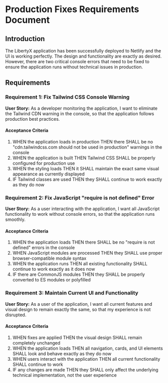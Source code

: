 # Production Fixes Requirements Document

## Introduction

The LibertyX application has been successfully deployed to Netlify and the UI is working perfectly. The design and functionality are exactly as desired. However, there are two critical console errors that need to be fixed to ensure the application runs without technical issues in production.

## Requirements

### Requirement 1: Fix Tailwind CSS Console Warning

**User Story:** As a developer monitoring the application, I want to eliminate the Tailwind CDN warning in the console, so that the application follows production best practices.

#### Acceptance Criteria

1. WHEN the application loads in production THEN there SHALL be no "cdn.tailwindcss.com should not be used in production" warnings in the console
2. WHEN the application is built THEN Tailwind CSS SHALL be properly configured for production use
3. WHEN the styling loads THEN it SHALL maintain the exact same visual appearance as currently displayed
4. IF Tailwind classes are used THEN they SHALL continue to work exactly as they do now

### Requirement 2: Fix JavaScript "require is not defined" Error

**User Story:** As a user interacting with the application, I want all JavaScript functionality to work without console errors, so that the application runs smoothly.

#### Acceptance Criteria

1. WHEN the application loads THEN there SHALL be no "require is not defined" errors in the console
2. WHEN JavaScript modules are processed THEN they SHALL use proper browser-compatible module syntax
3. WHEN the application runs THEN all existing functionality SHALL continue to work exactly as it does now
4. IF there are CommonJS modules THEN they SHALL be properly converted to ES modules or polyfilled

### Requirement 3: Maintain Current UI and Functionality

**User Story:** As a user of the application, I want all current features and visual design to remain exactly the same, so that my experience is not disrupted.

#### Acceptance Criteria

1. WHEN fixes are applied THEN the visual design SHALL remain completely unchanged
2. WHEN the application loads THEN all navigation, cards, and UI elements SHALL look and behave exactly as they do now
3. WHEN users interact with the application THEN all current functionality SHALL continue to work
4. IF any changes are made THEN they SHALL only affect the underlying technical implementation, not the user experience